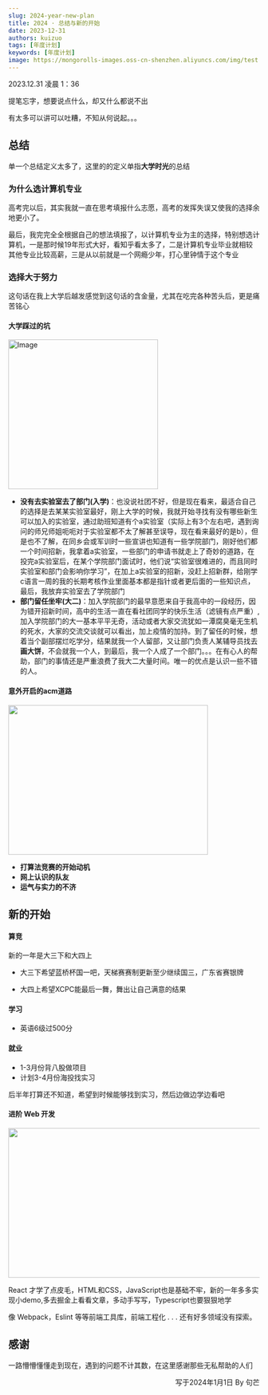 ```yaml
---
slug: 2024-year-new-plan
title: 2024 · 总结与新的开始
date: 2023-12-31
authors: kuizuo
tags: [年度计划]
keywords: [年度计划]
image: https://mongorolls-images.oss-cn-shenzhen.aliyuncs.com/img/test.png
---
```


2023.12.31 凌晨 1：36

提笔忘字，想要说点什么，却又什么都说不出

有太多可以讲可以吐糟，不知从何说起。。。

<!-- truncate -->

## 总结

单一个总结定义太多了，这里的的定义单指**大学时光**的总结

### 为什么选计算机专业

高考完以后，其实我就一直在思考填报什么志愿，高考的发挥失误又使我的选择余地更小了。

最后，我完完全全根据自己的想法填报了，以计算机专业为主的选择，特别想选计算机，一是那时候19年形式大好，看知乎看太多了，二是计算机专业毕业就相较其他专业比较高薪，三是从以前就是一个网瘾少年，打心里钟情于这个专业

### 选择大于努力

这句话在我上大学后越发感觉到这句话的含金量，尤其在吃完各种苦头后，更是痛苦铭心

#### 大学踩过的坑



<img style="width: 300px; height: 300px; " src="https://mongorolls-images.oss-cn-shenzhen.aliyuncs.com/img/v2-5cfc0079d90da5322a43f14c5bf36412_1440w.webp" alt="Image">

- **没有去实验室去了部门(入学)**：也没说社团不好，但是现在看来，最适合自己的选择是去某某实验室最好，刚上大学的时候，我就开始寻找有没有哪些新生可以加入的实验室，通过助班知道有个a实验室（实际上有3个左右吧，遇到询问的师兄师姐呃呃对于实验室都不太了解甚至误导，现在看来最好的是b），但是也不了解，在同乡会或军训时一些宣讲也知道有一些学院部门，刚好他们都一个时间招新，我拿着a实验室，一些部门的申请书就走上了奇妙的道路，在投完a实验室后，在某个学院部门面试时，他们说“实验室很难进的，而且同时实验室和部门会影响你学习”，在加上a实验室的招新，没赶上招新群，给刚学c语言一周的我的长期考核作业里面基本都是指针或者更后面的一些知识点，最后，我放弃实验室去了学院部门
- **部门留任坐牢(大二)**：加入学院部门的最早意愿来自于我高中的一段经历，因为错开招新时间，高中的生活一直在看社团同学的快乐生活（滤镜有点严重）,加入学院部门的大一基本平平无奇，活动或者大家交流犹如一潭腐臭毫无生机的死水，大家的交流交谈就可以看出，加上疫情的加持。到了留任的时候，想着当个副部摆烂吃学分，结果就我一个人留部，又让部门负责人某辅导员找去**画大饼**，不会就我一个人，到最后，我一个人成了一个部门。。。在有心人的帮助，部门的事情还是严重浪费了我大二大量时间。唯一的优点是认识一些不错的人。



#### 意外开启的acm道路

<img style="width: 400px; height: 300px; " src="https://mongorolls-images.oss-cn-shenzhen.aliyuncs.com/img/YCU8O%7D7T%7DU25YW7%7DHNKU5%5DV.jpg"/>

- **打算法竞赛的开始动机**
- **网上认识的队友**
- **运气与实力的不济**

## 新的开始

#### 算竞

新的一年是大三下和大四上

- 大三下希望蓝桥杯国一吧，天梯赛赛制更新至少继续国三，广东省赛银牌

- 大四上希望XCPC能最后一舞，舞出让自己满意的结果



#### 学习

- 英语6级过500分



#### 就业

- 1-3月份背八股做项目
- 计划3-4月份海投找实习

后半年打算还不知道，希望到时候能够找到实习，然后边做边学边看吧



#### 进阶 Web 开发

<img style = "width: 600px; height: 300px;" src="https://mongorolls-images.oss-cn-shenzhen.aliyuncs.com/img/YRJA248BZL)YC%7DB%5DOJ%7BF~TJ.jpg"/>

React 才学了点皮毛，HTML和CSS，JavaScript也是基础不牢，新的一年多多实现小demo,多去掘金上看看文章，多动手写写，Typescript也要狠狠地学

像 Webpack，Eslint 等等前端工具库，前端工程化 . . .  还有好多领域没有探索。

## 感谢

一路懵懵懂懂走到现在，遇到的问题不计其数，在这里感谢那些无私帮助的人们

<p align="right">写于2024年1月1日    By 句芒</p>